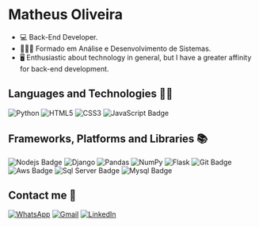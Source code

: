 # Matheus Oliveira

- 💻 Back-End Developer.
- 👨🏻‍🎓  Formado em Análise e Desenvolvimento de Sistemas.
- 🖥 Enthusiastic about technology in general, but I have a greater affinity for back-end development.
  
## Languages and Technologies 👨‍💻

![Python](https://img.shields.io/badge/python-3670A0?style=for-the-badge&logo=python&logoColor=ffdd54)
![HTML5](https://img.shields.io/badge/HTML5-E34F26?style=for-the-badge&logo=html5&logoColor=white)
![CSS3](https://img.shields.io/badge/CSS3-1572B6?style=for-the-badge&logo=css3&logoColor=white)
![JavaScript Badge](https://img.shields.io/badge/JavaScript-323330?style=for-the-badge&logo=javascript&logoColor=F7DF1E)

## Frameworks, Platforms and Libraries 📚

![Nodejs Badge](https://img.shields.io/badge/Node%20js-339933?style=for-the-badge&logo=nodedotjs&logoColor=white)
![Django](https://img.shields.io/badge/django-%23092E20.svg?style=for-the-badge&logo=django&logoColor=white)
![Pandas](https://img.shields.io/badge/pandas-%23150458.svg?style=for-the-badge&logo=pandas&logoColor=white)
![NumPy](https://img.shields.io/badge/numpy-%23013243.svg?style=for-the-badge&logo=numpy&logoColor=white)
![Flask](https://img.shields.io/badge/flask-%23000.svg?style=for-the-badge&logo=flask&logoColor=white)
![Git Badge](https://img.shields.io/badge/GIT-E44C30?style=for-the-badge&logo=git&logoColor=white)
![Aws Badge](https://img.shields.io/badge/Amazon_AWS-FF9900?style=for-the-badge&logo=amazonaws&logoColor=white)
![Sql Server Badge](https://img.shields.io/badge/Microsoft%20SQL%20Server-CC2927?style=for-the-badge&logo=microsoft%20sql%20server&logoColor=white)
![Mysql Badge](https://img.shields.io/badge/MySQL-005C84?style=for-the-badge&logo=mysql&logoColor=white)

## Contact me 📩

[![WhatsApp](https://img.shields.io/badge/WhatsApp-25D366?style=for-the-badge&logo=whatsapp&logoColor=white)](https://wa.me/5511958069877)
[![Gmail](https://img.shields.io/badge/-Gmail-%23333?style=for-the-badge&logo=gmail&logoColor=white)](mailto:matheus.gdoliveira7@gmail.com)
[![LinkedIn](https://img.shields.io/badge/-LinkedIn-%230077B5?style=for-the-badge&logo=linkedin&logoColor=white)](https://www.linkedin.com/in/matheus-gon%C3%A7alves-de-oliveira/)



